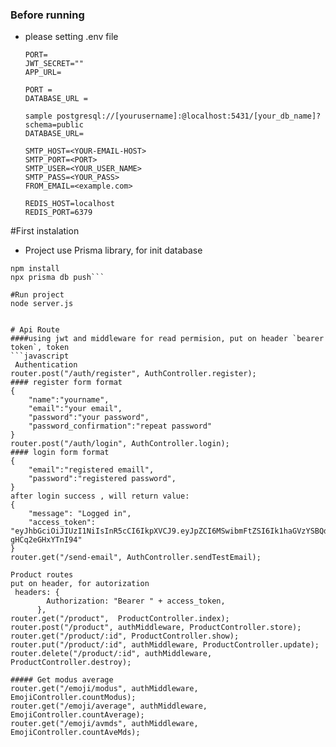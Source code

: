 ### Before running

- please setting .env file
	```
	PORT=
	JWT_SECRET=""
	APP_URL=

	PORT =
	DATABASE_URL = 

	sample postgresql://[yourusername]:@localhost:5431/[your_db_name]?schema=public
	DATABASE_URL=

	SMTP_HOST=<YOUR-EMAIL-HOST>
	SMTP_PORT=<PORT>
	SMTP_USER=<YOUR_USER_NAME>
	SMTP_PASS=<YOUR_PASS>
	FROM_EMAIL=<example.com>

	REDIS_HOST=localhost
	REDIS_PORT=6379
	```

#First instalation
- Project use Prisma library, for init database
```
npm install
npx prisma db push```

#Run project
node server.js


# Api Route 
####using jwt and middleware for read permision, put on header `bearer token`, token 
```javascript
 Authentication 
router.post("/auth/register", AuthController.register);
#### register form format
{
    "name":"yourname",
    "email":"your email",
    "password":"your password",
    "password_confirmation":"repeat password"
}
router.post("/auth/login", AuthController.login);
#### login form format
{
    "email":"registered emaill",
    "password":"registered password",
}
after login success , will return value:
{
    "message": "Logged in",
    "access_token": "eyJhbGciOiJIUzI1NiIsInR5cCI6IkpXVCJ9.eyJpZCI6MSwibmFtZSI6Ik1haGVzYSBQdXRyYSIsImVtYWlsIjoibXBtYWhlc2FwdXRyYUBnbWFpbC5jb20iLCJpYXQiOjE3MjE0ODY5MjUsImV4cCI6MTcyMjA5MTcyNX0.aj6YJeeiaJeONKkriOriI6oAdZa-gHCq2eGHxYTnI94"
}
router.get("/send-email", AuthController.sendTestEmail);

Product routes
put on header, for autorization
 headers: {
        Authorization: "Bearer " + access_token,
      },
router.get("/product",  ProductController.index);
router.post("/product", authMiddleware, ProductController.store);
router.get("/product/:id", ProductController.show);
router.put("/product/:id", authMiddleware, ProductController.update);
router.delete("/product/:id", authMiddleware, ProductController.destroy);

##### Get modus average
router.get("/emoji/modus", authMiddleware, EmojiController.countModus);
router.get("/emoji/average", authMiddleware, EmojiController.countAverage);
router.get("/emoji/avmds", authMiddleware, EmojiController.countAveMds);
```
